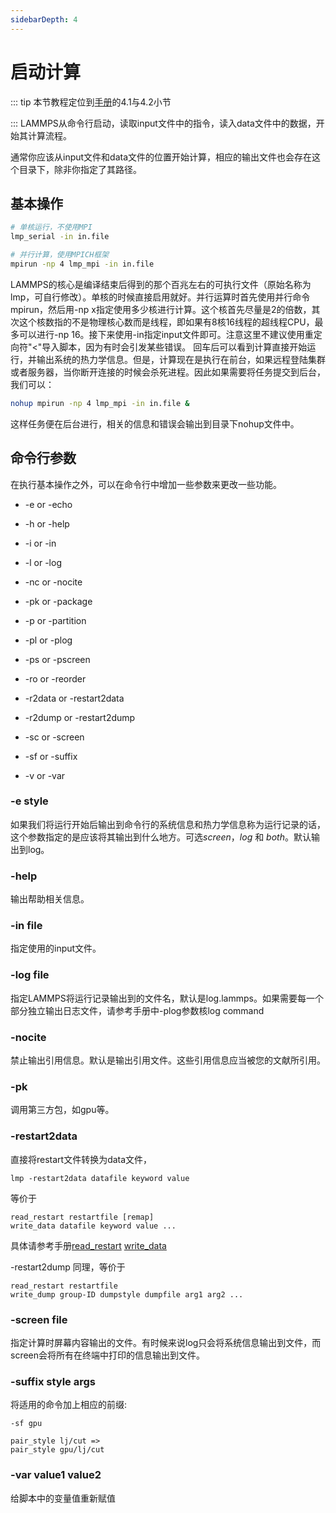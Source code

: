 ```yaml
---
sidebarDepth: 4
---
```


# 启动计算

::: tip
本节教程定位到[手册](https://lammps.sandia.gov/doc/Manual.html)的4.1与4.2小节

:::
LAMMPS从命令行启动，读取input文件中的指令，读入data文件中的数据，开始其计算流程。

通常你应该从input文件和data文件的位置开始计算，相应的输出文件也会存在这个目录下，除非你指定了其路径。


## 基本操作

```sh
# 单核运行，不使用MPI
lmp_serial -in in.file

# 并行计算，使用MPICH框架
mpirun -np 4 lmp_mpi -in in.file
```
LAMMPS的核心是编译结束后得到的那个百兆左右的可执行文件（原始名称为lmp，可自行修改）。单核的时候直接启用就好。并行运算时首先使用并行命令mpirun，然后用-np x指定使用多少核进行计算。这个核首先尽量是2的倍数，其次这个核数指的不是物理核心数而是线程，即如果有8核16线程的超线程CPU，最多可以进行-np 16。接下来使用-in指定input文件即可。注意这里不建议使用重定向符"<"导入脚本，因为有时会引发某些错误。
回车后可以看到计算直接开始运行，并输出系统的热力学信息。但是，计算现在是执行在前台，如果远程登陆集群或者服务器，当你断开连接的时候会杀死进程。因此如果需要将任务提交到后台，我们可以：
```sh
nohup mpirun -np 4 lmp_mpi -in in.file &
```
这样任务便在后台进行，相关的信息和错误会输出到目录下nohup文件中。

## 命令行参数

在执行基本操作之外，可以在命令行中增加一些参数来更改一些功能。

* -e or -echo

* -h or -help

* -i or -in

* -l or -log

* -nc or -nocite

* -pk or -package

* -p or -partition

* -pl or -plog

* -ps or -pscreen

* -ro or -reorder

* -r2data or -restart2data

* -r2dump or -restart2dump

* -sc or -screen

* -sf or -suffix

* -v or -var

### -e style

如果我们将运行开始后输出到命令行的系统信息和热力学信息称为运行记录的话，这个参数指定的是应该将其输出到什么地方。可选*screen*，*log* 和 *both*。默认输出到log。

### -help
输出帮助相关信息。

### -in file
指定使用的input文件。

### -log file
指定LAMMPS将运行记录输出到的文件名，默认是log.lammps。如果需要每一个部分独立输出日志文件，请参考手册中-plog参数核log command

### -nocite
禁止输出引用信息。默认是输出引用文件。这些引用信息应当被您的文献所引用。

### -pk
调用第三方包，如gpu等。

### -restart2data 

直接将restart文件转换为data文件，
```
lmp -restart2data datafile keyword value 
```

等价于
```
read_restart restartfile [remap]
write_data datafile keyword value ...
```
具体请参考手册[read_restart](https://lammps.sandia.gov/doc/read_restart.html) [write_data](https://lammps.sandia.gov/doc/write_data.html)

-restart2dump 同理，等价于
```
read_restart restartfile
write_dump group-ID dumpstyle dumpfile arg1 arg2 ...
```

### -screen file

指定计算时屏幕内容输出的文件。有时候来说log只会将系统信息输出到文件，而screen会将所有在终端中打印的信息输出到文件。

### -suffix style args

将适用的命令加上相应的前缀:
```
-sf gpu

pair_style lj/cut =>
pair_style gpu/lj/cut
```

### -var value1 value2

给脚本中的变量值重新赋值